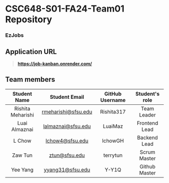 # CSC648-S01-FA24-Team01 Repository

### EzJobs

## Application URL 

>**https://job-kanban.onrender.com/**

## Team members

| **Student Name**    | **Student Email**   | **GitHub Username** | **Student's role** |
| :----------:        | :-----------:       | :-------------: | :------------: |
| Rishita Meharishi   |  rmeharishi@sfsu.edu          |   Rishita317    |  Team Leader   |
| Luai Almaznai       |  lalmaznai@sfsu.edu |   LuaiMaz     |  Frontend Lead  |
| L Chow              |  lchow4@sfsu.edu    |   lchowGH     |  Backend Lead   |
| Zaw Tun             |  ztun@sfsu.edu        |   terrytun    |  Scrum Master   |
| Yee Yang            |  yyang31@sfsu.edu    |   Y-Y1Q       |  Github Master   |
